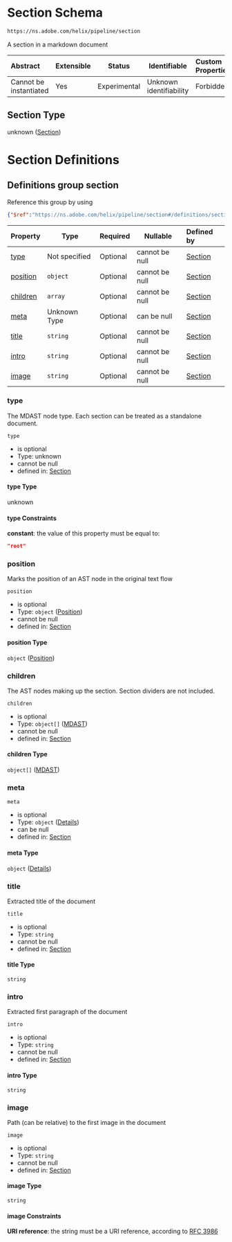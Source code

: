 # Section Schema

```txt
https://ns.adobe.com/helix/pipeline/section
```

A section in a markdown document


| Abstract               | Extensible | Status       | Identifiable            | Custom Properties | Additional Properties | Access Restrictions | Defined In                                                        |
| :--------------------- | ---------- | ------------ | ----------------------- | :---------------- | --------------------- | ------------------- | ----------------------------------------------------------------- |
| Cannot be instantiated | Yes        | Experimental | Unknown identifiability | Forbidden         | Allowed               | none                | [section.schema.json](section.schema.json "open original schema") |

## Section Type

unknown ([Section](section.md))

# Section Definitions

## Definitions group section

Reference this group by using

```json
{"$ref":"https://ns.adobe.com/helix/pipeline/section#/definitions/section"}
```

| Property              | Type          | Required | Nullable       | Defined by                                                                                                                                                 |
| :-------------------- | ------------- | -------- | -------------- | :--------------------------------------------------------------------------------------------------------------------------------------------------------- |
| [type](#type)         | Not specified | Optional | cannot be null | [Section](section-definitions-section-properties-type.md "https&#x3A;//ns.adobe.com/helix/pipeline/section#/definitions/section/properties/type")          |
| [position](#position) | `object`      | Optional | cannot be null | [Section](section-definitions-section-properties-position.md "https&#x3A;//ns.adobe.com/helix/pipeline/position#/definitions/section/properties/position") |
| [children](#children) | `array`       | Optional | cannot be null | [Section](section-definitions-section-properties-children.md "https&#x3A;//ns.adobe.com/helix/pipeline/section#/definitions/section/properties/children")  |
| [meta](#meta)         | Unknown Type  | Optional | can be null    | [Section](meta-definitions-meta.md "https&#x3A;//ns.adobe.com/helix/pipeline/section#/definitions/section/properties/meta")                                |
| [title](#title)       | `string`      | Optional | cannot be null | [Section](meta-definitions-meta-properties-title.md "https&#x3A;//ns.adobe.com/helix/pipeline/section#/definitions/section/properties/title")              |
| [intro](#intro)       | `string`      | Optional | cannot be null | [Section](meta-definitions-meta-properties-intro.md "https&#x3A;//ns.adobe.com/helix/pipeline/section#/definitions/section/properties/intro")              |
| [image](#image)       | `string`      | Optional | cannot be null | [Section](meta-definitions-meta-properties-image.md "https&#x3A;//ns.adobe.com/helix/pipeline/section#/definitions/section/properties/image")              |

### type

The MDAST node type. Each section can be treated as a standalone document.


`type`

-   is optional
-   Type: unknown
-   cannot be null
-   defined in: [Section](section-definitions-section-properties-type.md "https&#x3A;//ns.adobe.com/helix/pipeline/section#/definitions/section/properties/type")

#### type Type

unknown

#### type Constraints

**constant**: the value of this property must be equal to:

```json
"root"
```

### position

Marks the position of an AST node in the original text flow


`position`

-   is optional
-   Type: `object` ([Position](section-definitions-section-properties-position.md))
-   cannot be null
-   defined in: [Section](section-definitions-section-properties-position.md "https&#x3A;//ns.adobe.com/helix/pipeline/position#/definitions/section/properties/position")

#### position Type

`object` ([Position](section-definitions-section-properties-position.md))

### children

The AST nodes making up the section. Section dividers are not included.


`children`

-   is optional
-   Type: `object[]` ([MDAST](content-properties-mdast.md))
-   cannot be null
-   defined in: [Section](section-definitions-section-properties-children.md "https&#x3A;//ns.adobe.com/helix/pipeline/section#/definitions/section/properties/children")

#### children Type

`object[]` ([MDAST](content-properties-mdast.md))

### meta




`meta`

-   is optional
-   Type: `object` ([Details](meta-definitions-meta.md))
-   can be null
-   defined in: [Section](meta-definitions-meta.md "https&#x3A;//ns.adobe.com/helix/pipeline/section#/definitions/section/properties/meta")

#### meta Type

`object` ([Details](meta-definitions-meta.md))

### title

Extracted title of the document


`title`

-   is optional
-   Type: `string`
-   cannot be null
-   defined in: [Section](meta-definitions-meta-properties-title.md "https&#x3A;//ns.adobe.com/helix/pipeline/section#/definitions/section/properties/title")

#### title Type

`string`

### intro

Extracted first paragraph of the document


`intro`

-   is optional
-   Type: `string`
-   cannot be null
-   defined in: [Section](meta-definitions-meta-properties-intro.md "https&#x3A;//ns.adobe.com/helix/pipeline/section#/definitions/section/properties/intro")

#### intro Type

`string`

### image

Path (can be relative) to the first image in the document


`image`

-   is optional
-   Type: `string`
-   cannot be null
-   defined in: [Section](meta-definitions-meta-properties-image.md "https&#x3A;//ns.adobe.com/helix/pipeline/section#/definitions/section/properties/image")

#### image Type

`string`

#### image Constraints

**URI reference**: the string must be a URI reference, according to [RFC 3986](https://tools.ietf.org/html/rfc4291 "check the specification")
